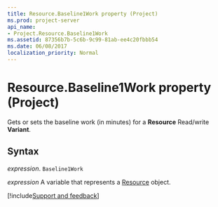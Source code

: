 ```yaml
---
title: Resource.Baseline1Work property (Project)
ms.prod: project-server
api_name:
- Project.Resource.Baseline1Work
ms.assetid: 87356b7b-5c6b-9c99-81ab-ee4c20fbbb54
ms.date: 06/08/2017
localization_priority: Normal
---
```



# Resource.Baseline1Work property (Project)

Gets or sets the baseline work (in minutes) for a  **Resource** Read/write **Variant**.


## Syntax

_expression_. `Baseline1Work`

_expression_ A variable that represents a [Resource](./Project.Resource.md) object.

[!include[Support and feedback](~/includes/feedback-boilerplate.md)]